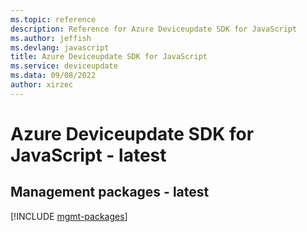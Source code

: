 ```yaml
---
ms.topic: reference
description: Reference for Azure Deviceupdate SDK for JavaScript
ms.author: jeffish
ms.devlang: javascript
title: Azure Deviceupdate SDK for JavaScript
ms.service: deviceupdate
ms.data: 09/08/2022
author: xirzec
---
```

# Azure Deviceupdate SDK for JavaScript - latest

## Management packages - latest
[!INCLUDE [mgmt-packages](deviceupdate-mgmt-index.md)]
